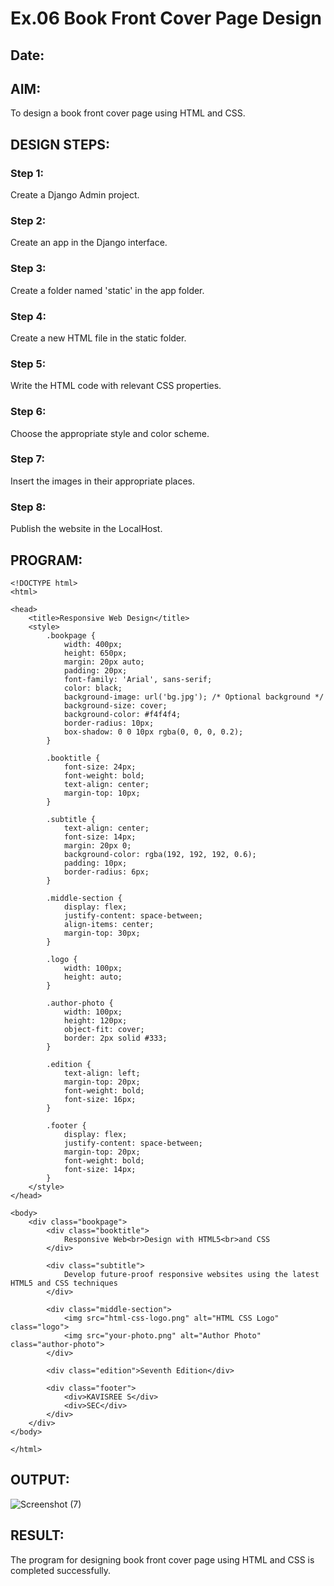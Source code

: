 # Ex.06 Book Front Cover Page Design
## Date:

## AIM:
To design a book front cover page using HTML and CSS.

## DESIGN STEPS:

### Step 1:
Create a Django Admin project.

### Step 2:
Create an app in the Django interface.

### Step 3:
Create a folder named 'static' in the app folder.

### Step 4:
Create a new HTML file in the static folder.

### Step 5:
Write the HTML code with relevant CSS properties.

### Step 6:
Choose the appropriate style and color scheme.

### Step 7:
Insert the images in their appropriate places.

### Step 8:
Publish the website in the LocalHost.

## PROGRAM:
```
<!DOCTYPE html>
<html>

<head>
    <title>Responsive Web Design</title>
    <style>
        .bookpage {
            width: 400px;
            height: 650px;
            margin: 20px auto;
            padding: 20px;
            font-family: 'Arial', sans-serif;
            color: black;
            background-image: url('bg.jpg'); /* Optional background */
            background-size: cover;
            background-color: #f4f4f4;
            border-radius: 10px;
            box-shadow: 0 0 10px rgba(0, 0, 0, 0.2);
        }

        .booktitle {
            font-size: 24px;
            font-weight: bold;
            text-align: center;
            margin-top: 10px;
        }

        .subtitle {
            text-align: center;
            font-size: 14px;
            margin: 20px 0;
            background-color: rgba(192, 192, 192, 0.6);
            padding: 10px;
            border-radius: 6px;
        }

        .middle-section {
            display: flex;
            justify-content: space-between;
            align-items: center;
            margin-top: 30px;
        }

        .logo {
            width: 100px;
            height: auto;
        }

        .author-photo {
            width: 100px;
            height: 120px;
            object-fit: cover;
            border: 2px solid #333;
        }

        .edition {
            text-align: left;
            margin-top: 20px;
            font-weight: bold;
            font-size: 16px;
        }

        .footer {
            display: flex;
            justify-content: space-between;
            margin-top: 20px;
            font-weight: bold;
            font-size: 14px;
        }
    </style>
</head>

<body>
    <div class="bookpage">
        <div class="booktitle">
            Responsive Web<br>Design with HTML5<br>and CSS
        </div>

        <div class="subtitle">
            Develop future-proof responsive websites using the latest HTML5 and CSS techniques
        </div>

        <div class="middle-section">
            <img src="html-css-logo.png" alt="HTML CSS Logo" class="logo">
            <img src="your-photo.png" alt="Author Photo" class="author-photo">
        </div>

        <div class="edition">Seventh Edition</div>

        <div class="footer">
            <div>KAVISREE S</div>
            <div>SEC</div>
        </div>
    </div>
</body>

</html>
```



## OUTPUT:
![Screenshot (7)](https://github.com/user-attachments/assets/68d2cc2a-2a49-47d2-8155-c26a367f6c74)



## RESULT:
The program for designing book front cover page using HTML and CSS is completed successfully.
